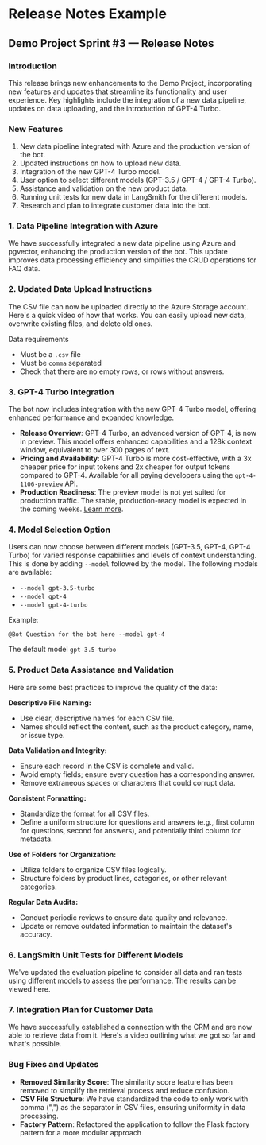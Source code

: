 # Release Notes Example

## Demo Project Sprint #3 — Release Notes

  

### Introduction

This release brings new enhancements to the Demo Project, incorporating new features and updates that streamline its functionality and user experience. Key highlights include the integration of a new data pipeline, updates on data uploading, and the introduction of GPT-4 Turbo.

  

### New Features

1. New data pipeline integrated with Azure and the production version of the bot.
2. Updated instructions on how to upload new data.
3. Integration of the new GPT-4 Turbo model.
4. User option to select different models (GPT-3.5 / GPT-4 / GPT-4 Turbo).
5. Assistance and validation on the new product data.
6. Running unit tests for new data in LangSmith for the different models.
7. Research and plan to integrate customer data into the bot.

  

### 1\. Data Pipeline Integration with Azure

We have successfully integrated a new data pipeline using Azure and pgvector, enhancing the production version of the bot. This update improves data processing efficiency and simplifies the CRUD operations for FAQ data.

  

### 2\. Updated Data Upload Instructions

The CSV file can now be uploaded directly to the Azure Storage account. Here's a quick video of how that works. You can easily upload new data, overwrite existing files, and delete old ones.

  

Data requirements

*   Must be a `.csv` file
*   Must be `comma` separated
*   Check that there are no empty rows, or rows without answers.

  

### 3\. GPT-4 Turbo Integration

The bot now includes integration with the new GPT-4 Turbo model, offering enhanced performance and expanded knowledge.

*   **Release Overview**: GPT-4 Turbo, an advanced version of GPT-4, is now in preview. This model offers enhanced capabilities and a 128k context window, equivalent to over 300 pages of text.
*   **Pricing and Availability**: GPT-4 Turbo is more cost-effective, with a 3x cheaper price for input tokens and 2x cheaper for output tokens compared to GPT-4. Available for all paying developers using the `gpt-4-1106-preview` API.
*   **Production Readiness**: The preview model is not yet suited for production traffic. The stable, production-ready model is expected in the coming weeks. [Learn more](https://openai.com/blog/new-models-and-developer-products-announced-at-devday).

  

### 4\. Model Selection Option

Users can now choose between different models (GPT-3.5, GPT-4, GPT-4 Turbo) for varied response capabilities and levels of context understanding. This is done by adding `--model` followed by the model. The following models are available:

  

*   `--model gpt-3.5-turbo`
*   `--model gpt-4`
*   `--model gpt-4-turbo`

  

Example:

```plain
@Bot Question for the bot here --model gpt-4
```

  

The default model `gpt-3.5-turbo`

  

### 5\. Product Data Assistance and Validation

Here are some best practices to improve the quality of the data:

  

**Descriptive File Naming:**

*   Use clear, descriptive names for each CSV file.
*   Names should reflect the content, such as the product category, name, or issue type.

**Data Validation and Integrity:**

*   Ensure each record in the CSV is complete and valid.
*   Avoid empty fields; ensure every question has a corresponding answer.
*   Remove extraneous spaces or characters that could corrupt data.

**Consistent Formatting:**

*   Standardize the format for all CSV files.
*   Define a uniform structure for questions and answers (e.g., first column for questions, second for answers), and potentially third column for metadata.

**Use of Folders for Organization:**

*   Utilize folders to organize CSV files logically.
*   Structure folders by product lines, categories, or other relevant categories.

**Regular Data Audits:**

*   Conduct periodic reviews to ensure data quality and relevance.
*   Update or remove outdated information to maintain the dataset's accuracy.

  

### 6\. LangSmith Unit Tests for Different Models

We've updated the evaluation pipeline to consider all data and ran tests using different models to assess the performance. The results can be viewed here.

  

### 7\. Integration Plan for Customer Data

We have successfully established a connection with the CRM and are now able to retrieve data from it. Here's a video outlining what we got so far and what's possible.

  

### Bug Fixes and Updates

*   **Removed Similarity Score**: The similarity score feature has been removed to simplify the retrieval process and reduce confusion.
*   **CSV File Structure**: We have standardized the code to only work with comma (",") as the separator in CSV files, ensuring uniformity in data processing.
*   **Factory Pattern**: Refactored the application to follow the Flask factory pattern for a more modular approach